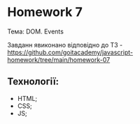 # Homework 7
Тема: DOM. Events

Завданн явиконано відповідно до ТЗ - https://github.com/goitacademy/javascript-homework/tree/main/homework-07

## Технології:
 - HTML;
 - CSS;
 - JS;
